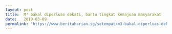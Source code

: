 ```yaml
---
layout: post
title:  M³ bakal diperluas dekati, bantu tingkat kemajuan masyarakat
date:   2019-03-09
permalink: "https://www.beritaharian.sg/setempat/m3-bakal-diperluas-dekati-bantu-tingkat-kemajuan-masyarakat"
---
```

